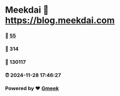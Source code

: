 # Meekdai :link: https://blog.meekdai.com 
### :page_facing_up: [55](https://blog.meekdai.com/tag.html) 
### :speech_balloon: 314 
### :hibiscus: 130117 
### :alarm_clock: 2024-11-28 17:46:27 
### Powered by :heart: [Gmeek](https://github.com/Meekdai/Gmeek)
